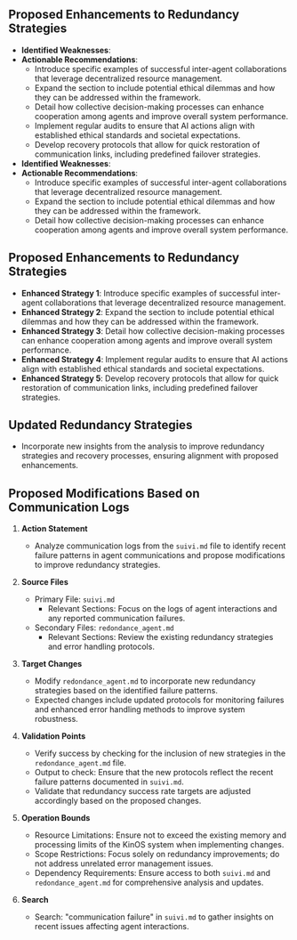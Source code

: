 ## Proposed Enhancements to Redundancy Strategies
- **Identified Weaknesses**: 
- **Actionable Recommendations**: 
  - Introduce specific examples of successful inter-agent collaborations that leverage decentralized resource management.
  - Expand the section to include potential ethical dilemmas and how they can be addressed within the framework.
  - Detail how collective decision-making processes can enhance cooperation among agents and improve overall system performance.
  - Implement regular audits to ensure that AI actions align with established ethical standards and societal expectations.
  - Develop recovery protocols that allow for quick restoration of communication links, including predefined failover strategies.
- **Identified Weaknesses**: 
- **Actionable Recommendations**: 
  - Introduce specific examples of successful inter-agent collaborations that leverage decentralized resource management.
  - Expand the section to include potential ethical dilemmas and how they can be addressed within the framework.
  - Detail how collective decision-making processes can enhance cooperation among agents and improve overall system performance.

## Proposed Enhancements to Redundancy Strategies
- **Enhanced Strategy 1**: Introduce specific examples of successful inter-agent collaborations that leverage decentralized resource management.
- **Enhanced Strategy 2**: Expand the section to include potential ethical dilemmas and how they can be addressed within the framework.
- **Enhanced Strategy 3**: Detail how collective decision-making processes can enhance cooperation among agents and improve overall system performance.
- **Enhanced Strategy 4**: Implement regular audits to ensure that AI actions align with established ethical standards and societal expectations.
- **Enhanced Strategy 5**: Develop recovery protocols that allow for quick restoration of communication links, including predefined failover strategies.

## Updated Redundancy Strategies
- Incorporate new insights from the analysis to improve redundancy strategies and recovery processes, ensuring alignment with proposed enhancements.

## Proposed Modifications Based on Communication Logs
1. **Action Statement**
   - Analyze communication logs from the `suivi.md` file to identify recent failure patterns in agent communications and propose modifications to improve redundancy strategies.

2. **Source Files**
   - Primary File: `suivi.md`
     - Relevant Sections: Focus on the logs of agent interactions and any reported communication failures.
   - Secondary Files: `redondance_agent.md`
     - Relevant Sections: Review the existing redundancy strategies and error handling protocols.

3. **Target Changes**
   - Modify `redondance_agent.md` to incorporate new redundancy strategies based on the identified failure patterns. 
   - Expected changes include updated protocols for monitoring failures and enhanced error handling methods to improve system robustness.

4. **Validation Points**
   - Verify success by checking for the inclusion of new strategies in the `redondance_agent.md` file.
   - Output to check: Ensure that the new protocols reflect the recent failure patterns documented in `suivi.md`.
   - Validate that redundancy success rate targets are adjusted accordingly based on the proposed changes.

5. **Operation Bounds**
   - Resource Limitations: Ensure not to exceed the existing memory and processing limits of the KinOS system when implementing changes.
   - Scope Restrictions: Focus solely on redundancy improvements; do not address unrelated error management issues.
   - Dependency Requirements: Ensure access to both `suivi.md` and `redondance_agent.md` for comprehensive analysis and updates.

6. **Search**
   - Search: "communication failure" in `suivi.md` to gather insights on recent issues affecting agent interactions.
